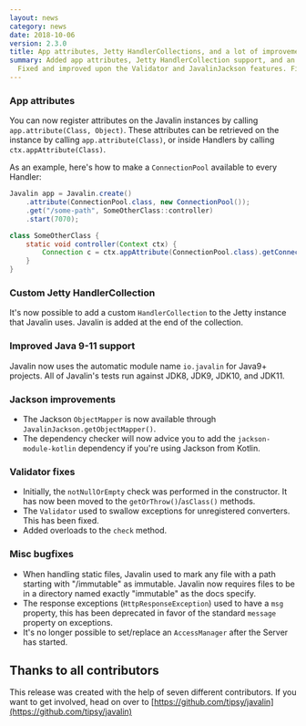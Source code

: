 ```yaml
---
layout: news
category: news
date: 2018-10-06
version: 2.3.0
title: App attributes, Jetty HandlerCollections, and a lot of improvements
summary: Added app attributes, Jetty HandlerCollection support, and an automatic module name.
  Fixed and improved upon the Validator and JavalinJackson features. Fixed bugs in static files and HttpResponseException.
---
```


### App attributes
You can now register attributes on the Javalin instances by calling `app.attribute(Class, Object)`.
These attributes can be retrieved on the instance by calling `app.attribute(Class)`,
or inside Handlers by calling `ctx.appAttribute(Class)`.

As an example, here's how to make a `ConnectionPool` available to every Handler:

```java
Javalin app = Javalin.create()
    .attribute(ConnectionPool.class, new ConnectionPool());
    .get("/some-path", SomeOtherClass::controller)
    .start(7070);

class SomeOtherClass {
    static void controller(Context ctx) {
        Connection c = ctx.appAttribute(ConnectionPool.class).getConnection()
    }
}
```

### Custom Jetty HandlerCollection
It's now possible to add a custom `HandlerCollection` to the Jetty instance that Javalin uses.
Javalin is added at the end of the collection.

### Improved Java 9-11 support
Javalin now uses the automatic module name `io.javalin` for Java9+ projects.
All of Javalin's tests run against JDK8, JDK9, JDK10, and JDK11.

### Jackson improvements
* The Jackson `ObjectMapper` is now available through `JavalinJackson.getObjectMapper()`.
* The dependency checker will now advice you to add the `jackson-module-kotlin` dependency
if you're using Jackson from Kotlin.

### Validator fixes
* Initially, the `notNullOrEmpty` check was performed in the constructor.
  It has now been moved to the `getOrThrow()`/`asClass()` methods.
* The `Validator` used to swallow exceptions for unregistered converters. This has been fixed.
* Added overloads to the `check` method.

### Misc bugfixes
* When handling static files, Javalin used to mark any file with a path starting with "/immutable" as immutable.
  Javalin now requires files to be in a directory named exactly "immutable" as the docs specify.
* The response exceptions (`HttpResponseException`) used to have a `msg` property, this has been
  deprecated in favor of the standard `message` property on exceptions.
* It's no longer possible to set/replace an `AccessManager` after the Server has started.


## Thanks to all contributors
This release was created with the help of seven different contributors.
If you want to get involved, head on over to [https://github.com/tipsy/javalin](https://github.com/tipsy/javalin)
